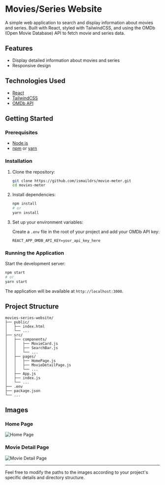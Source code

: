 # Movies/Series Website

A simple web application to search and display information about movies and series. Built with React, styled with TailwindCSS, and using the OMDb (Open Movie Database) API to fetch movie and series data.

## Features

- Display detailed information about movies and series
- Responsive design

## Technologies Used

- [React](https://reactjs.org/)
- [TailwindCSS](https://tailwindcss.com/)
- [OMDb API](http://www.omdbapi.com/)

## Getting Started

### Prerequisites

- [Node.js](https://nodejs.org/)
- [npm](https://www.npmjs.com/) or [yarn](https://yarnpkg.com/)

### Installation

1. Clone the repository:

    ```bash
    git clone https://github.com/ismaildrs/movie-meter.git
    cd movies-meter
    ```

2. Install dependencies:

    ```bash
    npm install
    # or
    yarn install
    ```

3. Set up your environment variables:

    Create a `.env` file in the root of your project and add your OMDb API key:

    ```plaintext
    REACT_APP_OMDB_API_KEY=your_api_key_here
    ```

### Running the Application

Start the development server:

```bash
npm start
# or
yarn start
```

The application will be available at `http://localhost:3000`.

## Project Structure

```plaintext
movies-series-website/
├── public/
│   ├── index.html
│   └── ...
├── src/
│   ├── components/
│   │   ├── MovieCard.js
│   │   ├── SearchBar.js
│   │   └── ...
│   ├── pages/
│   │   ├── HomePage.js
│   │   ├── MovieDetailPage.js
│   │   └── ...
│   ├── App.js
│   ├── index.js
│   └── ...
├── .env
├── package.json
└── ...
```

## Images

### Home Page
![Home Page](path/to/home-page-image.png)

### Movie Detail Page
![Movie Detail Page](path/to/movie-detail-page-image.png)

---

Feel free to modify the paths to the images according to your project's specific details and directory structure.